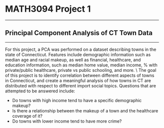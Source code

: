 # MATH3094 Project 1
---
## Principal Component Analysis of CT Town Data
---

For this project, a PCA was performed on a dataset describing towns in the state of Connecticut. Features include demographic information such as median age and racial makeup, as well as financial, healthcare, and education information, such as median home value, median income, % with private/public healthcare, private vs public schooling, and more.
\\
The goal of this project is to identify correlation between different aspects of towns in Connecticut, and create a meaningful analysis of how towns in CT are distributed with respect to different import social topics. Questions that are attempted to be answered include: 
 - Do towns with high income tend to have a specific demographic makeup? 
 - Is there a relationship between the makeup of a town and the healthcare coverage of it? 
 - Do towns with lower income tend to have more crime?
